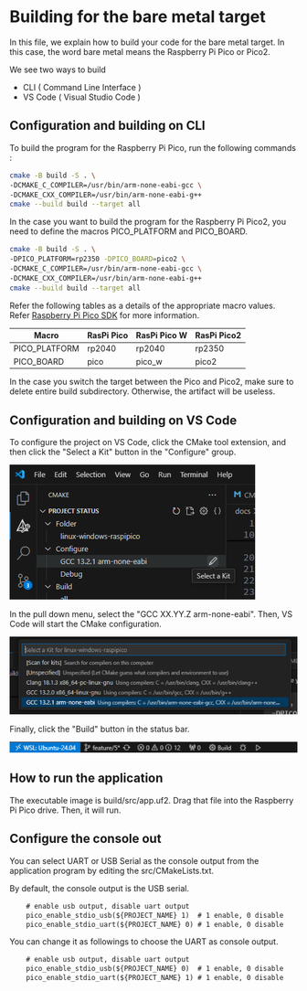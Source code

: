 # Building for the bare metal target

In this file, we explain how to build your code for the bare metal target. 
In this case, the word bare metal means the Raspberry Pi Pico or Pico2. 

We see two ways to build 
- CLI ( Command Line Interface )
- VS Code ( Visual Studio Code )

## Configuration and building on CLI
To build the program for the Raspberry Pi Pico, run the following commands : 
```sh
cmake -B build -S . \
-DCMAKE_C_COMPILER=/usr/bin/arm-none-eabi-gcc \
-DCMAKE_CXX_COMPILER=/usr/bin/arm-none-eabi-g++
cmake --build build --target all
```

In the case you want to build the program for the Raspberry Pi Pico2, you need to define the macros PICO_PLATFORM and PICO_BOARD. 

```sh
cmake -B build -S . \
-DPICO_PLATFORM=rp2350 -DPICO_BOARD=pico2 \
-DCMAKE_C_COMPILER=/usr/bin/arm-none-eabi-gcc \
-DCMAKE_CXX_COMPILER=/usr/bin/arm-none-eabi-g++ 
cmake --build build --target all
```

Refer the following tables as a details of the appropriate macro values. 
Refer [Raspberry Pi Pico SDK](https://github.com/raspberrypi/pico-sdk?tab=readme-ov-file#unix-command-line) for more information. 

|Macro          | RasPi Pico | RasPi Pico W | RasPi Pico2 |
|----           |--------     |--------     |------- |
|PICO_PLATFORM  | rp2040      | rp2040      | rp2350 |
|PICO_BOARD     | pico        | pico_w     | pico2 |

In the case you switch the target between the Pico and Pico2, make sure to delete entire build subdirectory. Otherwise, the artifact will be useless. 

## Configuration and building on VS Code
To configure the project on VS Code, click the CMake tool extension, and then click the "Select a Kit" button in the "Configure" group.  

![](../image/cmake-ext.png)

In the pull down menu, select the "GCC XX.YY.Z arm-none-eabi". Then, VS Code will start the CMake configuration. 

![](../image/selecting-kit.png)

Finally, click the "Build" button in the status bar. 

![](../image/statusbar.png)

## How to run the application

The executable image is build/src/app.uf2. Drag that file into the Raspberry Pi Pico drive. Then, it will run. 

## Configure the console out
You can select UART or USB Serial as the console output from the application program by editing the src/CMakeLists.txt.

By default, the console output is the USB serial. 
```
    # enable usb output, disable uart output
    pico_enable_stdio_usb(${PROJECT_NAME} 1)  # 1 enable, 0 disable
    pico_enable_stdio_uart(${PROJECT_NAME} 0) # 1 enable, 0 disable
```

You can change it as followings to choose the UART as console output. 
```
    # enable usb output, disable uart output
    pico_enable_stdio_usb(${PROJECT_NAME} 0)  # 1 enable, 0 disable
    pico_enable_stdio_uart(${PROJECT_NAME} 1) # 1 enable, 0 disable
```

